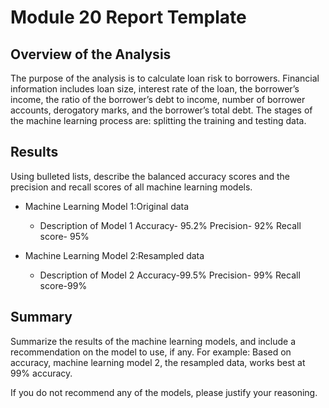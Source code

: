 # Module 20 Report Template

## Overview of the Analysis

The purpose of the analysis is to calculate loan risk to borrowers. Financial information includes 
loan size, interest rate of the loan, the borrower’s income, the ratio of the borrower’s debt to income, number of borrower accounts, derogatory marks, and the borrower’s total debt. The stages of the machine learning process are: splitting the training and testing data. 



## Results

Using bulleted lists, describe the balanced accuracy scores and the precision and recall scores of all machine learning models.

* Machine Learning Model 1:Original data
  * Description of Model 1 Accuracy-  95.2%
                           Precision- 92%
                           Recall score- 95%



* Machine Learning Model 2:Resampled data
  * Description of Model 2 Accuracy-99.5%
                           Precision- 99%
                           Recall score-99%

## Summary

Summarize the results of the machine learning models, and include a recommendation on the model to use, if any. For example:
Based on accuracy, machine learning model 2, the resampled data, works best at 99% accuracy.

If you do not recommend any of the models, please justify your reasoning.
